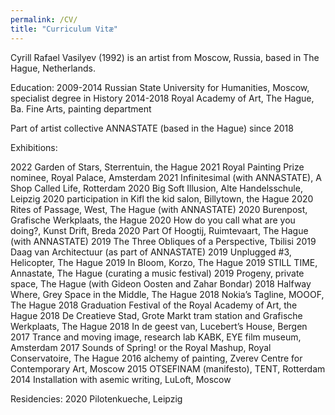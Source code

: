 ```yaml
---
permalink: /CV/
title: "Curriculum Vitæ"
---
```



Cyrill Rafael Vasilyev (1992) is an artist from Moscow, Russia, based in The Hague, Netherlands.

Education:
2009-2014 Russian State University for Humanities, Moscow, specialist degree in History
2014-2018 Royal Academy of Art, The Hague, Ba. Fine Arts, painting department

Part of artist collective ANNASTATE (based in the Hague) since 2018

Exhibitions:

2022 Garden of Stars, Sterrentuin, the Hague 
2021 Royal Painting Prize nominee, Royal Palace, Amsterdam
2021 Infinitesimal (with ANNASTATE), A Shop Called Life, Rotterdam
2020 Big Soft Illusion, Alte Handelsschule, Leipzig
2020 participation in Kifl the kid salon, Billytown, the Hague
2020 Rites of Passage, West, The Hague (with ANNASTATE)
2020 Burenpost, Grafische Werkplaats, the Hague
2020 How do you call what are you doing?, Kunst Drift, Breda
2020 Part Of Hoogtij, Ruimtevaart, The Hague (with ANNASTATE)
2019 The Three Obliques of a Perspective, Tbilisi
2019 Daag van Architectuur (as part of ANNASTATE)
2019 Unplugged #3, Helicopter, The Hague
2019 In Bloom, Korzo, The Hague
2019 STILL TIME, Annastate, The Hague (curating a music festival)
2019 Progeny, private space, The Hague (with Gideon Oosten and Zahar Bondar)
2018 Halfway Where, Grey Space in the Middle, The Hague
2018 Nokia’s Tagline, MOOOF, The Hague
2018 Graduation Festival of the Royal Academy of Art, the Hague
2018 De Creatieve Stad, Grote Markt tram station and Grafische Werkplaats, The Hague
2018 In de geest van, Lucebert’s House, Bergen
2017 Trance and moving image, research lab KABK, EYE film museum, Amsterdam
2017 Sounds of Spring! or the Royal Mashup, Royal Conservatoire, The Hague
2016 alchemy of painting, Zverev Centre for Contemporary Art, Moscow
2015 OTSEFINAM (manifesto), TENT, Rotterdam
2014 Installation with asemic writing, LuLoft, Moscow

Residencies:
2020 Pilotenkueche, Leipzig